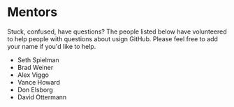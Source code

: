 # Mentors

Stuck, confused, have questions?  The people listed below have volunteered to help people with questions about usign GitHub.  Please feel free to add your name if you'd like to help.

* Seth Spielman
* Brad Weiner
* Alex Viggo
* Vance Howard
* Don Elsborg
* David Ottermann